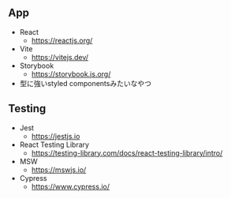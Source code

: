 ## App
- React
  - https://reactjs.org/
- Vite
  - https://vitejs.dev/
- Storybook
  - https://storybook.js.org/
- 型に強いstyled componentsみたいなやつ

## Testing
- Jest 
  - https://jestjs.io
- React Testing Library
  - https://testing-library.com/docs/react-testing-library/intro/
- MSW 
  - https://mswjs.io/
- Cypress
  - https://www.cypress.io/